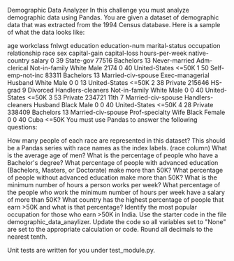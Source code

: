 Demographic Data Analyzer
In this challenge you must analyze demographic data using Pandas. You are given a dataset of demographic data that was extracted from the 1994 Census database. Here is a sample of what the data looks like:

age	workclass	fnlwgt	education	education-num	marital-status	occupation	relationship	race	sex	capital-gain	capital-loss	hours-per-week	native-country	salary
0	39	State-gov	77516	Bachelors	13	Never-married	Adm-clerical	Not-in-family	White	Male	2174	0	40	United-States	<=50K
1	50	Self-emp-not-inc	83311	Bachelors	13	Married-civ-spouse	Exec-managerial	Husband	White	Male	0	0	13	United-States	<=50K
2	38	Private	215646	HS-grad	9	Divorced	Handlers-cleaners	Not-in-family	White	Male	0	0	40	United-States	<=50K
3	53	Private	234721	11th	7	Married-civ-spouse	Handlers-cleaners	Husband	Black	Male	0	0	40	United-States	<=50K
4	28	Private	338409	Bachelors	13	Married-civ-spouse	Prof-specialty	Wife	Black	Female	0	0	40	Cuba	<=50K
You must use Pandas to answer the following questions:

How many people of each race are represented in this dataset? This should be a Pandas series with race names as the index labels. (race column)
What is the average age of men?
What is the percentage of people who have a Bachelor's degree?
What percentage of people with advanced education (Bachelors, Masters, or Doctorate) make more than 50K?
What percentage of people without advanced education make more than 50K?
What is the minimum number of hours a person works per week?
What percentage of the people who work the minimum number of hours per week have a salary of more than 50K?
What country has the highest percentage of people that earn >50K and what is that percentage?
Identify the most popular occupation for those who earn >50K in India.
Use the starter code in the file demographic_data_anaylizer. Update the code so all variables set to "None" are set to the appropriate calculation or code. Round all decimals to the nearest tenth.

Unit tests are written for you under test_module.py.

